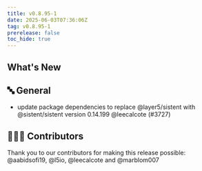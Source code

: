 ```yaml
---
title: v0.8.95-1
date: 2025-06-03T07:36:06Z
tag: v0.8.95-1
prerelease: false
toc_hide: true
---
```


## What's New
## 🔤 General
- update package dependencies to replace @layer5/sistent with @sistent/sistent version 0.14.199 @leecalcote (#3727)

## 👨🏽‍💻 Contributors

Thank you to our contributors for making this release possible:
@aabidsofi19, @l5io, @leecalcote and @marblom007
